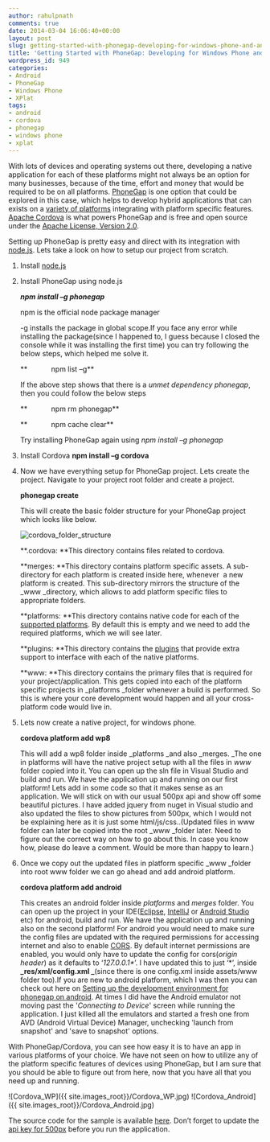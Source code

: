 ```yaml
---
author: rahulpnath
comments: true
date: 2014-03-04 16:06:40+00:00
layout: post
slug: getting-started-with-phonegap-developing-for-windows-phone-and-android
title: 'Getting Started with PhoneGap: Developing for Windows Phone and Android'
wordpress_id: 949
categories:
- Android
- PhoneGap
- Windows Phone
- XPlat
tags:
- android
- cordova
- phonegap
- windows phone
- xplat
---
```


With lots of devices and operating systems out there, developing a native application for each of these platforms might not always be an option for many businesses, because of the time, effort and money that would be required to be on all platforms. [PhoneGap](http://phonegap.com/) is one option that could be explored in this case, which helps to develop hybrid applications that can exists on a [variety of platforms](http://phonegap.com/about/feature/) integrating with platform specific features. [Apache Cordova](http://cordova.apache.org/) is what powers PhoneGap and is free and open source under the [Apache License, Version 2.0](http://phonegap.com/about/license/).

Setting up PhoneGap is pretty easy and direct with its integration with [node.js](http://nodejs.org/). Lets take a look on how to setup our project from scratch.

	
1. Install [node.js](http://nodejs.org/)

	
2. Install PhoneGap using node.js

	**_npm install –g phonegap_**


	npm is the official node package manager

	-g installs the package in global scope.If you face any error while installing the package(since I happened to, I guess because I closed the console while it was installing the first time) you can try following the below steps, which helped me solve it.

	**            npm list –g**

	If the above step shows that there is a _unmet dependency phonegap_, then you could follow the below steps

	**            npm rm phonegap**

	**            npm cache clear**

	Try installing PhoneGap again using _npm install –g phonegap_

	
3. Install Cordova
**npm install –g cordova**

	
4. Now we have everything setup for PhoneGap project. Lets create the project. Navigate to your project root folder and create a project.

	**phonegap create <appname>**

	This will create the basic folder structure for your PhoneGap project which looks like below.

	<img class="left" src="{{ site.images_root}}/cordova_folder_structure.png" alt="cordova_folder_structure" />

	**.cordova: **This directory contains files related to cordova.

		
	**merges: **This directory contains platform specific assets. A sub-directory for each platform is created inside here, whenever  a new platform is created. This sub-directory mirrors the structure of the _www _directory, which allows to add platform specific files to appropriate folders.

	**platforms: **This directory contains native code for each of the [supported platforms](http://docs.phonegap.com/en/edge/guide_platforms_index.md.html). By default this is empty and we need to add the required platforms, which we will see later.

	**plugins: **This directory contains the [plugins](https://build.phonegap.com/plugins) that provide extra support to interface with each of the native platforms.

	**www: **This directory contains the primary files that is required for your project/application. This gets copied into each of the platform specific projects in _platforms _folder whenever a build is performed. So this is where your core development would happen and all your cross-platform code would live in.

	
5. Lets now create a native project, for windows phone.

	**cordova platform add wp8**

	This will add a wp8 folder inside _platforms _and also _merges. _The one in platforms will have the native project setup with all the files in _www_ folder copied into it. You can open up the sln file in Visual Studio and build and run. We have the application up and running on our first platform!
	Lets add in some code so that it makes sense as an application. We will stick on with our usual 500px api and show off some beautiful pictures. I have added jquery from nuget in Visual studio and also updated the files to show pictures from 500px, which I would not be explaining here as it is just some html/js/css..(Updated files in www folder can later be copied into the root _www _folder later. Need to figure out the correct way on how to go about this. In case you know how, please do leave a comment. Would be more than happy to learn.)

6. Once we copy out the updated files in platform specific _www _folder into root www folder we can go ahead and add android platform.

	**cordova platform add android**

	This creates an android folder inside _platforms_ and _merges_ folder. You can open up the project in your IDE([Eclipse](https://www.eclipse.org/downloads/), [IntelliJ](http://www.jetbrains.com/idea/) or [Android Studio](http://developer.android.com/sdk/installing/studio.html) etc) for android, build and run. We have the application up and running also on the second platform!
	For android you would need to make sure the config files are updated with the required permissions for accessing internet and also to enable [CORS](http://en.wikipedia.org/wiki/Cross-origin_resource_sharing). By default internet permissions are enabled, you would only have to update the config for cors(_origin header_) as it defaults to ‘_127.0.0.1*_’. I have updated this to just ‘*’, inside **_res/xml/config.xml _**(since there is one config.xml inside assets/www folder too).If you are new to android platform, which I was then you can check out here on [Setting up the development environment for phonegap on android](http://rahulpnath.com/blog/setting-up-the-development-environment-for-phonegap-on-android/).
	At times I did have the Android emulator not moving past the '_Connecting to Device_' screen while running the application. I just killed all the emulators and started a fresh one from AVD (Android Virtual Device) Manager, unchecking 'launch from snapshot' and 'save to snapshot' options.

With PhoneGap/Cordova, you can see how easy it is to have an app in various platforms of your choice. We have not seen on how to utilize any of the platform specific features of devices using PhoneGap, but I am sure that you should be able to figure out from here, now that you have all that you need up and running.




![Cordova_WP]({{ site.images_root}}/Cordova_WP.jpg)
![Cordova_Android]({{ site.images_root}}/Cordova_Android.jpg)

The source code for the sample is available [here](https://github.com/rahulpnath/Blog/tree/master/GettingStartedOnPhoneGap). Don’t forget to update the [api key for 500px](http://developers.500px.com/) before you run the application.
